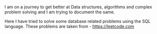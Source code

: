 I am on a journey to get better at Data structures, algorithms and complex problem solving and I am trying to document the same.

Here I have tried to solve some database related problems using the SQL language.
These problems are taken from - https://leetcode.com

